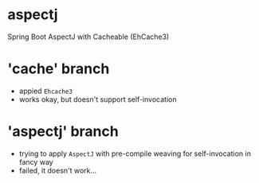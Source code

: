 # aspectj
Spring Boot AspectJ with Cacheable (EhCache3)

# 'cache' branch
- appied `Ehcache3`
- works okay, but doesn't support self-invocation

# 'aspectj' branch
- trying to apply  `AspectJ` with pre-compile weaving for self-invocation in fancy way
- failed, it doesn't work...
